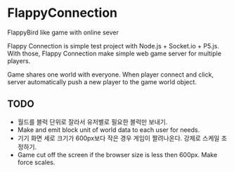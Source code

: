# FlappyConnection
FlappyBird like game with online sever

Flappy Connection is simple test project with Node.js + Socket.io + P5.js. With those, Flappy Connection make simple web game server for multiple players.

Game shares one world with everyone. When player connect and click, server automatically push a new player to the game world object.

## TODO

- 월드를 블럭 단위로 잘라서 유저별로 필요한 블럭만 보내기. 
- Make and emit block unit of world data to each user for needs.
- 기기 화면 세로 크기가 600px보다 작은 경우 게임이 짤려나온다. 강제로 스케일 조정하기. 
- Game cut off the screen if the browser size is less then 600px. Make force scales.
